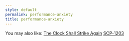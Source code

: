 ```yaml
---
style: default
permalink: performance-anxiety
title: performance-anxiety
---
```

You may also like:
[The Clock Shall Strike Again](http://scp-wiki.net/the-clock-shall-strike-again)
[SCP-1203](http://scp-wiki.net/scp-1203)